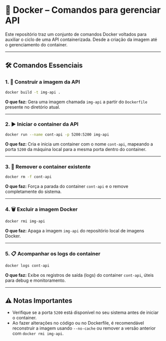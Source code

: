 # 🚀 Docker – Comandos para gerenciar API

Este repositório traz um conjunto de comandos Docker voltados para auxiliar o ciclo de uma API containerizada. Desde a criação da imagem até o gerenciamento do container.

---

## 🛠️ Comandos Essenciais

### 1. 🔨 Construir a imagem da API

```bash
docker build -t img-api .
```

**O que faz:**
Gera uma imagem chamada `img-api` a partir do `Dockerfile` presente no diretório atual.

---

### 2. ▶️ Iniciar o container da API

```bash
docker run --name cont-api -p 5200:5200 img-api
```

**O que faz:**
Cria e inicia um container com o nome `cont-api`, mapeando a porta `5200` da máquina local para a mesma porta dentro do container.

---

### 3. 🧹 Remover o container existente

```bash
docker rm -f cont-api
```

**O que faz:**
Força a parada do container `cont-api` e o remove completamente do sistema.

---

### 4. 🗑️ Excluir a imagem Docker

```bash
docker rmi img-api
```

**O que faz:**
Apaga a imagem `img-api` do repositório local de imagens Docker.

---

### 5. 📋 Acompanhar os logs do container

```bash
docker logs cont-api
```

**O que faz:**
Exibe os registros de saída (logs) do container `cont-api`, úteis para debug e monitoramento.

---

## ⚠️ Notas Importantes

* Verifique se a porta `5200` está disponível no seu sistema antes de iniciar o container.
* Ao fazer alterações no código ou no Dockerfile, é recomendável reconstruir a imagem usando `--no-cache` ou remover a versão anterior com `docker rmi img-api`.
